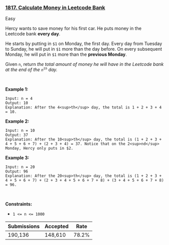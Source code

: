 ### [1817. Calculate Money in Leetcode Bank](https://leetcode.com/problems/calculate-money-in-leetcode-bank/description/?envType=daily-question&envId=2023-12-06)

Easy

Hercy wants to save money for his first car. He puts money in the Leetcode bank __every day__.

He starts by putting in `` $1 `` on Monday, the first day. Every day from Tuesday to Sunday, he will put in `` $1 `` more than the day before. On every subsequent Monday, he will put in `` $1 `` more than the __previous Monday__.<span style="display: none;"> </span>

Given `` n ``, return _the total amount of money he will have in the Leetcode bank at the end of the _<code>n<sup>th</sup></code>_ day._

 

<strong class="example">Example 1:</strong>

```
Input: n = 4
Output: 10
Explanation: After the 4<sup>th</sup> day, the total is 1 + 2 + 3 + 4 = 10.
```

<strong class="example">Example 2:</strong>

```
Input: n = 10
Output: 37
Explanation: After the 10<sup>th</sup> day, the total is (1 + 2 + 3 + 4 + 5 + 6 + 7) + (2 + 3 + 4) = 37. Notice that on the 2<sup>nd</sup> Monday, Hercy only puts in $2.
```

<strong class="example">Example 3:</strong>

```
Input: n = 20
Output: 96
Explanation: After the 20<sup>th</sup> day, the total is (1 + 2 + 3 + 4 + 5 + 6 + 7) + (2 + 3 + 4 + 5 + 6 + 7 + 8) + (3 + 4 + 5 + 6 + 7 + 8) = 96.
```

 

__Constraints:__

*   `` 1 <= n <= 1000 ``

| Submissions    | Accepted     | Rate   |
| -------------- | ------------ | ------ |
| 190,136 | 148,610 | 78.2% |